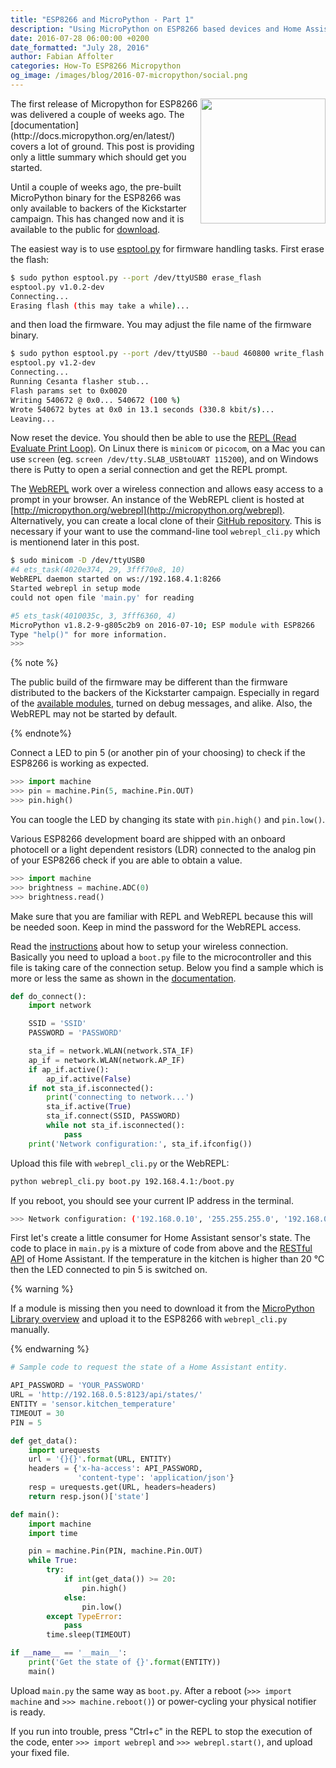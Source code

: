 ```yaml
---
title: "ESP8266 and MicroPython - Part 1"
description: "Using MicroPython on ESP8266 based devices and Home Assistant."
date: 2016-07-28 06:00:00 +0200
date_formatted: "July 28, 2016"
author: Fabian Affolter
categories: How-To ESP8266 Micropython
og_image: /images/blog/2016-07-micropython/social.png
---
```


<img src='/images/blog/2016-07-micropython/micropython.png' style='clear: right; border:none; box-shadow: none; float: right; margin-bottom: 12px;' width='200' />
The first release of Micropython for ESP8266 was delivered a couple of weeks ago. The [documentation](http://docs.micropython.org/en/latest/) covers a lot of ground. This post is providing only a little summary which should get you started.

Until a couple of weeks ago, the pre-built MicroPython binary for the ESP8266 was only available to backers of the Kickstarter campaign. This has changed now and it is available to the public for [download](https://micropython.org/download/#esp8266).

<!--more-->

The easiest way is to use [esptool.py](https://github.com/espressif/esptool) for firmware handling tasks. First erase the flash:

```bash
$ sudo python esptool.py --port /dev/ttyUSB0 erase_flash
esptool.py v1.0.2-dev
Connecting...
Erasing flash (this may take a while)...
```

and then load the firmware. You may adjust the file name of the firmware binary.

```bash
$ sudo python esptool.py --port /dev/ttyUSB0 --baud 460800 write_flash --flash_size=8m 0 esp8266-2016-07-10-v1.8.2.bin
esptool.py v1.2-dev
Connecting...
Running Cesanta flasher stub...
Flash params set to 0x0020
Writing 540672 @ 0x0... 540672 (100 %)
Wrote 540672 bytes at 0x0 in 13.1 seconds (330.8 kbit/s)...
Leaving...
```

Now reset the device. You should then be able to use the [REPL (Read Evaluate Print Loop)](http://docs.micropython.org/en/latest/esp8266/esp8266/tutorial/repl.html#getting-a-micropython-repl-prompt). On Linux there is `minicom` or `picocom`, on a Mac you can use `screen` (eg. `screen /dev/tty.SLAB_USBtoUART 115200`), and on Windows there is Putty to open a serial connection and get the REPL prompt.

The [WebREPL](http://docs.micropython.org/en/latest/esp8266/esp8266/tutorial/repl.html#webrepl-a-prompt-over-wifi) work over a wireless connection and allows easy access to a prompt in your browser. An instance of the WebREPL client is hosted at [http://micropython.org/webrepl](http://micropython.org/webrepl). Alternatively, you can create a local clone of their [GitHub repository](https://github.com/micropython/webrepl). This is necessary if your want to use the command-line tool `webrepl_cli.py` which is mentionend later in this post.

```bash
$ sudo minicom -D /dev/ttyUSB0
#4 ets_task(4020e374, 29, 3fff70e8, 10)
WebREPL daemon started on ws://192.168.4.1:8266
Started webrepl in setup mode
could not open file 'main.py' for reading

#5 ets_task(4010035c, 3, 3fff6360, 4)
MicroPython v1.8.2-9-g805c2b9 on 2016-07-10; ESP module with ESP8266
Type "help()" for more information.
>>>
```

{% note %}

The public build of the firmware may be different than the firmware distributed to the backers of the Kickstarter campaign. Especially in regard of the [available modules](http://docs.micropython.org/en/latest/esp8266/quickref.html), turned on debug messages, and alike. Also, the WebREPL may not be started by default.

{% endnote%}

Connect a LED to pin 5 (or another pin of your choosing) to check if the ESP8266 is working as expected.

```python
>>> import machine
>>> pin = machine.Pin(5, machine.Pin.OUT)
>>> pin.high()
```

You can toogle the LED by changing its state with `pin.high()` and `pin.low()`.

Various ESP8266 development board are shipped with an onboard photocell or a light dependent resistors (LDR) connected to the analog pin of your ESP8266 check if you are able to obtain a value.

```python
>>> import machine
>>> brightness = machine.ADC(0)
>>> brightness.read()
```

Make sure that you are familiar with REPL and WebREPL because this will be needed soon. Keep in mind the password for the WebREPL access.

Read the [instructions](http://docs.micropython.org/en/latest/esp8266/esp8266/tutorial/network_basics.html) about how to setup your wireless connection. Basically you need to upload a `boot.py` file to the microcontroller and this file is taking care of the connection setup. Below you find a sample which is more or less the same as shown in the [documentation](http://docs.micropython.org/en/latest/esp8266/esp8266/tutorial/network_basics.html#configuration-of-the-wifi).

```python
def do_connect():
    import network

    SSID = 'SSID'
    PASSWORD = 'PASSWORD'

    sta_if = network.WLAN(network.STA_IF)
    ap_if = network.WLAN(network.AP_IF)
    if ap_if.active():
        ap_if.active(False)
    if not sta_if.isconnected():
        print('connecting to network...')
        sta_if.active(True)
        sta_if.connect(SSID, PASSWORD)
        while not sta_if.isconnected():
            pass
    print('Network configuration:', sta_if.ifconfig())
```

Upload this file with `webrepl_cli.py` or the WebREPL:

```bash
python webrepl_cli.py boot.py 192.168.4.1:/boot.py
```

If you reboot, you should see your current IP address in the terminal.

```bash
>>> Network configuration: ('192.168.0.10', '255.255.255.0', '192.168.0.1', '192.168.0.1')
```

First let's create a little consumer for Home Assistant sensor's state. The code to place in `main.py` is a mixture of code from above and the [RESTful API](https://developers.home-assistant.io/docs/api/rest/) of Home Assistant. If the temperature in the kitchen is higher than 20 °C then the LED connected to pin 5 is switched on. 

{% warning %}

If a module is missing then you need to download it from the [MicroPython Library overview](https://github.com/micropython/micropython-lib) and upload it to the ESP8266 with `webrepl_cli.py` manually.

{% endwarning %}

```python
# Sample code to request the state of a Home Assistant entity.

API_PASSWORD = 'YOUR_PASSWORD'
URL = 'http://192.168.0.5:8123/api/states/'
ENTITY = 'sensor.kitchen_temperature'
TIMEOUT = 30
PIN = 5

def get_data():
    import urequests
    url = '{}{}'.format(URL, ENTITY)
    headers = {'x-ha-access': API_PASSWORD,
               'content-type': 'application/json'}
    resp = urequests.get(URL, headers=headers)
    return resp.json()['state']

def main():
    import machine
    import time

    pin = machine.Pin(PIN, machine.Pin.OUT)
    while True:
        try:
            if int(get_data()) >= 20:
                pin.high()
            else:
                pin.low()
        except TypeError:
            pass
        time.sleep(TIMEOUT)

if __name__ == '__main__':
    print('Get the state of {}'.format(ENTITY))
    main()
```

Upload `main.py` the same way as `boot.py`. After a reboot (`>>> import machine` and `>>> machine.reboot()`) or power-cycling your physical notifier is ready.

If you run into trouble, press "Ctrl+c" in the REPL to stop the execution of the code, enter `>>> import webrepl` and `>>> webrepl.start()`, and upload your fixed file.
